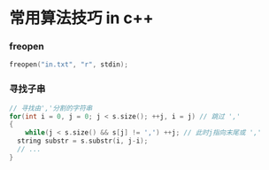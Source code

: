 # 常用算法技巧 in c++

### freopen

```c++
freopen("in.txt", "r", stdin);
```

### 寻找子串

```c++
// 寻找由','分割的字符串
for(int i = 0, j = 0; j < s.size(); ++j, i = j) // 跳过 ','
{
	while(j < s.size() && s[j] != ',') ++j; // 此时j指向末尾或 ','
  string substr = s.substr(i, j-i);
  // ...
}
```

